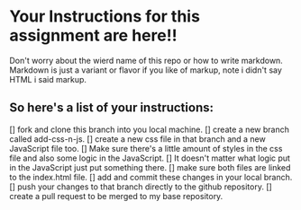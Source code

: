 # Your Instructions for this assignment are here!!
Don't worry about the wierd name of this repo or how to write markdown.
Markdown is just a variant or flavor if you like of markup, note i didn't
say HTML i said markup. 

## So here's a list of your instructions:
[] fork and clone this branch into you local machine.
[] create a new branch called add-css-n-js.
[] create a new css file in that branch and a new JavaScript file too.
[] Make sure there's a little amount of styles in the css file and also some logic in the JavaScript.
[] It doesn't matter what logic put in the JavaScript just put something there.
[] make sure both files are linked to the index.html file.
[] add and commit these changes in your local branch.
[] push your changes to that branch directly to the github repository.
[] create a pull request to be merged to my base repository.
